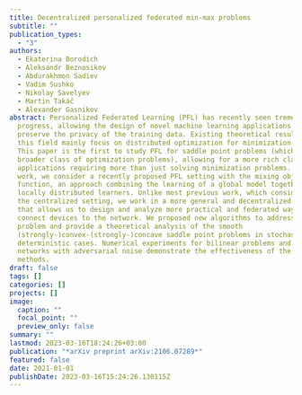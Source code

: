 ```yaml
---
title: Decentralized personalized federated min-max problems
subtitle: ""
publication_types:
  - "3"
authors:
  - Ekaterina Borodich
  - Aleksandr Beznosikov
  - Abdurakhmon Sadiev
  - Vadim Sushko
  - Nikolay Savelyev
  - Martin Takáč
  - Alexander Gasnikov
abstract: Personalized Federated Learning (PFL) has recently seen tremendous
  progress, allowing the design of novel machine learning applications to
  preserve the privacy of the training data. Existing theoretical results in
  this field mainly focus on distributed optimization for minimization problems.
  This paper is the first to study PFL for saddle point problems (which cover a
  broader class of optimization problems), allowing for a more rich class of
  applications requiring more than just solving minimization problems. In this
  work, we consider a recently proposed PFL setting with the mixing objective
  function, an approach combining the learning of a global model together with
  locally distributed learners. Unlike most previous work, which considered only
  the centralized setting, we work in a more general and decentralized setup
  that allows us to design and analyze more practical and federated ways to
  connect devices to the network. We proposed new algorithms to address this
  problem and provide a theoretical analysis of the smooth
  (strongly-)convex-(strongly-)concave saddle point problems in stochastic and
  deterministic cases. Numerical experiments for bilinear problems and neural
  networks with adversarial noise demonstrate the effectiveness of the proposed
  methods.
draft: false
tags: []
categories: []
projects: []
image:
  caption: ""
  focal_point: ""
  preview_only: false
summary: ""
lastmod: 2023-03-16T18:24:26+03:00
publication: "*arXiv preprint arXiv:2106.07289*"
featured: false
date: 2021-01-01
publishDate: 2023-03-16T15:24:26.130115Z
---
```

